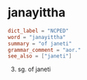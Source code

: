 # janayittha

``` toml
dict_label = "NCPED"
word = "janayittha"
summary = "of janeti"
grammar_comment = "aor."
see_also = ["janeti"]
```

3. sg. of janeti

